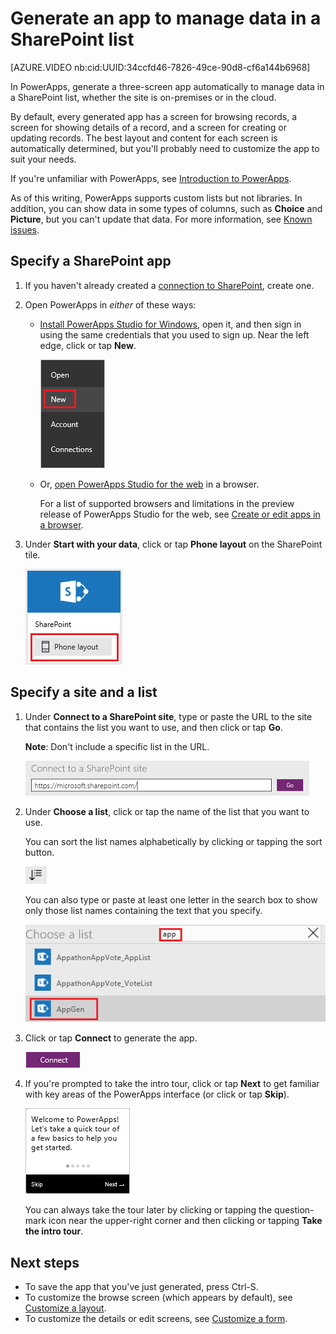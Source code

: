 <properties
   pageTitle="Generate an app to manage data in a SharePoint list | Microsoft PowerApps"
   description="Generate a three-screen app to manage data in a SharePoint list, whether the site is on-premises or in the cloud."
   services=""
   suite="powerapps"
   documentationCenter="na"
   authors="aftowen"
   manager="anneta"
   editor=""
   tags=""/>

<tags
   ms.service="powerapps"
   ms.devlang="na"
   ms.topic="article"
   ms.tgt_pltfrm="na"
   ms.workload="na"
   ms.date="10/16/2016"
   ms.author="anneta"/>

# Generate an app to manage data in a SharePoint list #

[AZURE.VIDEO nb:cid:UUID:34ccfd46-7826-49ce-90d8-cf6a144b6968]

In PowerApps, generate a three-screen app automatically to manage data in a SharePoint list, whether the site is on-premises or in the cloud.

By default, every generated app has a screen for browsing records, a screen for showing details of a record, and a screen for creating or updating records. The best layout and content for each screen is automatically determined, but you'll probably need to customize the app to suit your needs.

If you're unfamiliar with PowerApps, see [Introduction to PowerApps](getting-started.md).

As of this writing, PowerApps supports custom lists but not libraries. In addition, you can show data in some types of columns, such as **Choice** and **Picture**, but you can't update that data. For more information, see [Known issues](connection-sharepoint-online.md#known-issues).

## Specify a SharePoint app ##
1. If you haven't already created a [connection to SharePoint](connect-to-sharepoint.md), create one.

1. Open PowerApps in *either* of these ways:

	- [Install PowerApps Studio for Windows](http://aka.ms/powerappsinstall), open it, and then sign in using the same credentials that you used to sign up. Near the left edge, click or tap **New**.

		![New option on the File menu](./media/app-from-sharepoint/file-menu.png)

	- Or, [open PowerApps Studio for the web](https://create.powerapps.com/api/start) in a browser.

		For a list of supported browsers and limitations in the preview release of PowerApps Studio for the web, see [Create or edit apps in a browser](create-app-browser.md).

1. Under **Start with your data**, click or tap **Phone layout** on the SharePoint tile.

	![](./media/app-from-sharepoint/sharepoint-tile.png)

## Specify a site and a list ##
1. Under **Connect to a SharePoint site**, type or paste the URL to the site that contains the list you want to use, and then click or tap **Go**.

	**Note**: Don't include a specific list in the URL.

	![](./media/app-from-sharepoint/specify-site.png)

1. Under **Choose a list**, click or tap the name of the list that you want to use.

	You can sort the list names alphabetically by clicking or tapping the sort button.

	![](./media/app-from-sharepoint/sort-button.png)

	You can also type or paste at least one letter in the search box to show only those list names containing the text that you specify.

	![](./media/app-from-sharepoint/choose-list.png)

1. Click or tap **Connect** to generate the app.

	![Connect button](./media/app-from-sharepoint/connect-button.png)

1. If you're prompted to take the intro tour, click or tap **Next** to get familiar with key areas of the PowerApps interface (or click or tap **Skip**).

	![Opening screen of the intro tour](./media/app-from-sharepoint/quick-tour.png)

	You can always take the tour later by clicking or tapping the question-mark icon near the upper-right corner and then clicking or tapping **Take the intro tour**.

## Next steps ##
- To save the app that you've just generated, press Ctrl-S.
- To customize the browse screen (which appears by default), see [Customize a layout](customize-layout-sharepoint.md).
- To customize the details or edit screens, see [Customize a form](customize-forms-sharepoint.md).
